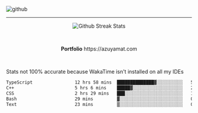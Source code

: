 ![github](https://media.discordapp.net/attachments/881363147364118528/1142610121697021952/background.png?width=1000&height=300)<br>
___
<p align="center">
  <img alt="Github Streak Stats" src="https://streak-stats.demolab.com?user=Azuyamat&theme=transparent&hide_border=true"/>
</p><br>
<p align="center">
      <strong>Portfolio</strong> https://azuyamat.com
</p><br>

Stats not 100% accurate because WakaTime isn't installed on all my IDEs
<!--START_SECTION:waka-->

```txt
TypeScript                12 hrs 58 mins  ██████████████▓░░░░░░░░░░   59.00 %
C++                       5 hrs 6 mins    █████▓░░░░░░░░░░░░░░░░░░░   23.23 %
CSS                       2 hrs 29 mins   ███░░░░░░░░░░░░░░░░░░░░░░   11.34 %
Bash                      29 mins         ▓░░░░░░░░░░░░░░░░░░░░░░░░   02.27 %
Text                      23 mins         ▒░░░░░░░░░░░░░░░░░░░░░░░░   01.76 %
```

<!--END_SECTION:waka-->
